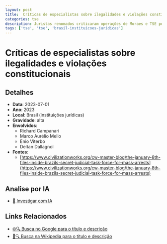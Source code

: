 ```yaml
---
layout: post
title:  Críticas de especialistas sobre ilegalidades e violações constitucionais
categories: tse
description: Juristas renomados criticaram operações de Moraes e TSE por abuso de poder, violação do devido processo, concentração indevida e uso político da justiça, destacando incompatibilidade com a Constituição.
tags: ['tse', 'tse', 'brasil-instituicoes-juridicas']
---
```


# Críticas de especialistas sobre ilegalidades e violações constitucionais

## Detalhes
- **Data**: 2023-07-01
- **Ano**: 2023
- **Local**: Brasil (instituições jurídicas)
- **Gravidade**: alta
- **Envolvidos**:
  - Richard Campanari
  - Marco Aurélio Mello
  - Enio Viterbo
  - Deltan Dallagnol
- **Fontes**:
  - [https://www.civilizationworks.org/cw-master-blog/the-january-8th-files-inside-brazils-secret-judicial-task-force-for-mass-arrests](https://www.civilizationworks.org/cw-master-blog/the-january-8th-files-inside-brazils-secret-judicial-task-force-for-mass-arrests)

## Analise por IA
- [🤖 Investigar com IA](https://www.perplexity.ai/search?q=%22Alexandre%20de%20Moraes%22%20Cr%C3%ADticas%20de%20especialistas%20sobre%20ilegalidades%20e%20viola%C3%A7%C3%B5es%20constitucionais%20Juristas%20renomados%20criticaram%20opera%C3%A7%C3%B5es%20de%20Moraes%20e%20TSE%20por%20abuso%20de%20poder%2C%20viola%C3%A7%C3%A3o%20do%20devido%20processo%2C%20concentra%C3%A7%C3%A3o%20indevida%20e%20uso%20pol%C3%ADtico%20da%20justi%C3%A7a%2C%20destacando%20incompatibilidade%20com%20a%20Constitui%C3%A7%C3%A3o.%20Brasil%20%28institui%C3%A7%C3%B5es%20jur%C3%ADdicas%29%202023)

## Links Relacionados
- [🌐🔍 Busca no Google para o título e descrição](https://www.google.com/search?q=%22Alexandre%20de%20Moraes%22%20Cr%C3%ADticas%20de%20especialistas%20sobre%20ilegalidades%20e%20viola%C3%A7%C3%B5es%20constitucionais%20Juristas%20renomados%20criticaram%20opera%C3%A7%C3%B5es%20de%20Moraes%20e%20TSE%20por%20abuso%20de%20poder%2C%20viola%C3%A7%C3%A3o%20do%20devido%20processo%2C%20concentra%C3%A7%C3%A3o%20indevida%20e%20uso%20pol%C3%ADtico%20da%20justi%C3%A7a%2C%20destacando%20incompatibilidade%20com%20a%20Constitui%C3%A7%C3%A3o.%20Brasil%20%28institui%C3%A7%C3%B5es%20jur%C3%ADdicas%29%202023)
- [📖🔍 Busca na Wikipedia para o título e descrição](https://pt.wikipedia.org/w/index.php?search=%22Alexandre%20de%20Moraes%22%20Cr%C3%ADticas%20de%20especialistas%20sobre%20ilegalidades%20e%20viola%C3%A7%C3%B5es%20constitucionais%20Juristas%20renomados%20criticaram%20opera%C3%A7%C3%B5es%20de%20Moraes%20e%20TSE%20por%20abuso%20de%20poder%2C%20viola%C3%A7%C3%A3o%20do%20devido%20processo%2C%20concentra%C3%A7%C3%A3o%20indevida%20e%20uso%20pol%C3%ADtico%20da%20justi%C3%A7a%2C%20destacando%20incompatibilidade%20com%20a%20Constitui%C3%A7%C3%A3o.%20Brasil%20%28institui%C3%A7%C3%B5es%20jur%C3%ADdicas%29%202023)

